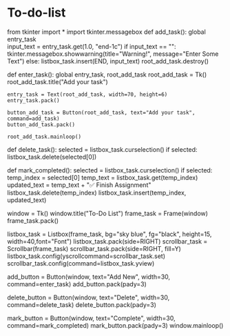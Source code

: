 # To-do-list
from tkinter import *
import tkinter.messagebox
def add_task():
    global entry_task  
    input_text = entry_task.get(1.0, "end-1c")
    if input_text == "":
        tkinter.messagebox.showwarning(title="Warning!", message="Enter Some Text")
    else:
        listbox_task.insert(END, input_text)
        root_add_task.destroy()
        
        
def enter_task():
    global entry_task, root_add_task
    root_add_task = Tk()
    root_add_task.title("Add your task")
    
    entry_task = Text(root_add_task, width=70, height=6)
    entry_task.pack()
    
    button_add_task = Button(root_add_task, text="Add your task", command=add_task)
    button_add_task.pack()
    
    root_add_task.mainloop()

    
def delete_task():
    selected = listbox_task.curselection()
    if selected:
        listbox_task.delete(selected[0])
        
        
def mark_completed():
    selected = listbox_task.curselection()
    if selected:
        temp_index = selected[0]
        temp_text = listbox_task.get(temp_index)
        updated_text = temp_text + "✅ Finish Assignment"
        listbox_task.delete(temp_index)
        listbox_task.insert(temp_index, updated_text)
        
        
window = Tk()
window.title("To-Do List")
frame_task = Frame(window)
frame_task.pack()

listbox_task = Listbox(frame_task, bg="sky blue", fg="black", height=15, width=40,font="Font")
listbox_task.pack(side=RIGHT)
scrollbar_task = Scrollbar(frame_task)
scrollbar_task.pack(side=RIGHT, fill=Y)
listbox_task.config(yscrollcommand=scrollbar_task.set)
scrollbar_task.config(command=listbox_task.yview)



add_button = Button(window, text="Add New", width=30, command=enter_task)
add_button.pack(pady=3)

delete_button = Button(window, text="Delete", width=30, command=delete_task)
delete_button.pack(pady=3)

mark_button = Button(window, text="Complete", width=30, command=mark_completed)
mark_button.pack(pady=3)
window.mainloop()
